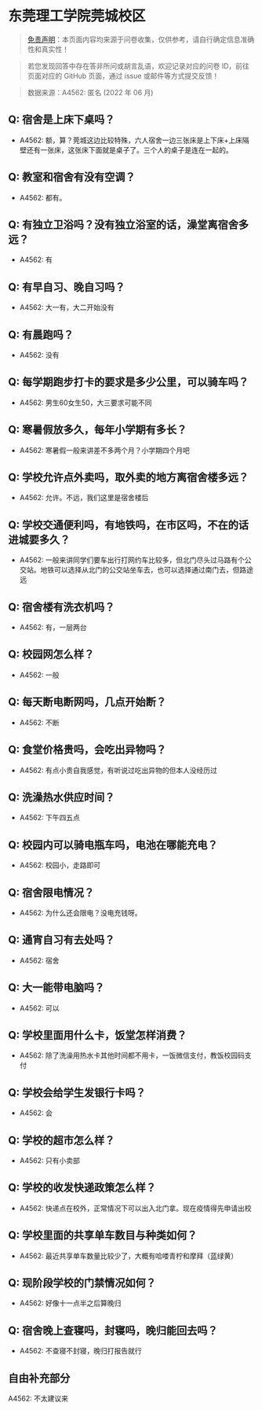 # 东莞理工学院莞城校区

> [免责声明](https://colleges.chat/#_3)：本页面内容均来源于问卷收集，仅供参考，请自行确定信息准确性和真实性！

> 若您发现回答中存在答非所问或胡言乱语，欢迎记录对应的问卷 ID，前往页面对应的 GitHub 页面，通过 issue 或邮件等方式提交反馈！

> 数据来源：A4562: 匿名 (2022 年 06 月)

## Q: 宿舍是上床下桌吗？

- A4562: 额，算？莞城这边比较特殊，六人宿舍一边三张床是上下床+上床隔壁还有一张床，这张床下面就是桌子了。三个人的桌子是连在一起的。

## Q: 教室和宿舍有没有空调？

- A4562: 都有。

## Q: 有独立卫浴吗？没有独立浴室的话，澡堂离宿舍多远？

- A4562: 有

## Q: 有早自习、晚自习吗？

- A4562: 大一有，大二开始没有

## Q: 有晨跑吗？

- A4562: 没有

## Q: 每学期跑步打卡的要求是多少公里，可以骑车吗？

- A4562: 男生60女生50，大三要求可能不同

## Q: 寒暑假放多久，每年小学期有多长？

- A4562: 寒暑假一般来讲差不多两个月？小学期四个月吧

## Q: 学校允许点外卖吗，取外卖的地方离宿舍楼多远？

- A4562: 允许。不远，我们这里是宿舍楼后

## Q: 学校交通便利吗，有地铁吗，在市区吗，不在的话进城要多久？

- A4562: 一般来讲同学们要车出行打网约车比较多，但北门尽头过马路有个公交站。地铁可以选择从北门的公交站坐车去，也可以选择通过南门去，但路途远

## Q: 宿舍楼有洗衣机吗？

- A4562: 有，一层两台

## Q: 校园网怎么样？

- A4562: 一般

## Q: 每天断电断网吗，几点开始断？

- A4562: 不断

## Q: 食堂价格贵吗，会吃出异物吗？

- A4562: 有点小贵自我感觉，有听说过吃出异物的但本人没经历过

## Q: 洗澡热水供应时间？

- A4562: 下午四五点

## Q: 校园内可以骑电瓶车吗，电池在哪能充电？

- A4562: 校园小，走路即可

## Q: 宿舍限电情况？

- A4562: 为什么还会限电？没电充钱呀。

## Q: 通宵自习有去处吗？

- A4562: 宿舍

## Q: 大一能带电脑吗？

- A4562: 可以

## Q: 学校里面用什么卡，饭堂怎样消费？

- A4562: 除了洗澡用热水卡其他时间都不用卡，一饭微信支付，教饭校园码支付

## Q: 学校会给学生发银行卡吗？

- A4562: 会

## Q: 学校的超市怎么样？

- A4562: 只有小卖部

## Q: 学校的收发快递政策怎么样？

- A4562: 快递点在校外，正常情况下可以出入北门拿。现在疫情得先申请出校

## Q: 学校里面的共享单车数目与种类如何？

- A4562: 最近共享单车数量比较少了，大概有哈喽青柠和摩拜（蓝绿黄）

## Q: 现阶段学校的门禁情况如何？

- A4562: 好像十一点半之后算晚归

## Q: 宿舍晚上查寝吗，封寝吗，晚归能回去吗？

- A4562: 不查寝不封寝，晚归打报告就行

## 自由补充部分

A4562: 不太建议来